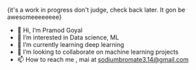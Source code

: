 {it's a work in progress don't judge, check back later. It gon be awesomeeeeeeee}
<!-- 
<p align="center">
  <img src="https://c.tenor.com/DSG9ZID25nsAAAAC/hello-there-general-kenobi.gif">
</p>

<p align="right">
  <img src="http://www.quickmeme.com/img/d7/d7ef85ed32823b33a75a24f7f6fe174bcc1aa6f6a7ce00d71da0ab34757f4d52.jpg">
</p>

<p align="center">
  <img src="https://c.tenor.com/G24ZSNHLmRUAAAAC/yahia-potato.gif">
</p>
 -->
- 👋 Hi, I’m Pramod Goyal
- 👀 I’m interested in Data science, ML
- 🌱 I’m currently learning deep learning
- 💞️ I’m looking to collaborate on machine learning projects
- 📫 How to reach me , mai at sodiumbromate3.14@gmail.com
